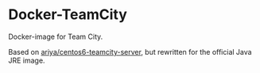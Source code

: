 Docker-TeamCity
===
Docker-image for Team City.

Based on [ariya/centos6-teamcity-server](https://registry.hub.docker.com/u/ariya/centos6-teamcity-server/), but rewritten for the
official Java JRE image. 
